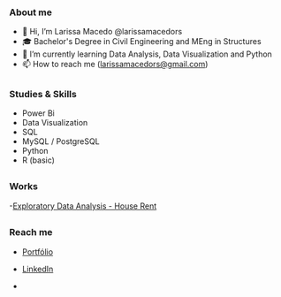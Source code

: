 ### About me

- 👋 Hi, I’m Larissa Macedo @larissamacedors
- 🎓 Bachelor's Degree in Civil Engineering and MEng in Structures 
- 📖 I’m currently learning Data Analysis, Data Visualization and Python
- 📫 How to reach me (larissamacedors@gmail.com)

##

### Studies & Skills

- Power Bi
- Data Visualization
- SQL
- MySQL / PostgreSQL
- Python
- R (basic)

##

### Works

-[Exploratory Data Analysis - House Rent]()

##

### Reach me 

- [Portfólio](https://sites.google.com/view/larissamacedo)

- [LinkedIn](https://linkedin.com/in/larissa-macedo-rosa-silva-98381b16a)
- 

  
 
<!---
larissamacedors/larissamacedors is a ✨ special ✨ repository because its `README.md` (this file) appears on your GitHub profile.
You can click the Preview link to take a look at your changes.
--->
